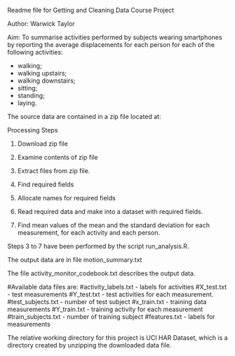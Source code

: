Readme  file for Getting and Cleaning Data Course Project

Author: Warwick Taylor

Aim: To summarise activities performed by subjects wearing smartphones by
reporting the average displacements for each person for each of the
following activities:
- walking;
- walking upstairs;
- walking downstairs;
- sitting;
- standing;
- laying.

The source data are contained in a zip file located at:

Processing Steps

1. Download zip file

2. Examine contents of zip file

3. Extract files from zip file.

4. Find required fields

5. Allocate names for required fields

6. Read required data and make into a dataset with required fields.

7. Find mean values of the mean and the standard deviation for each measurement, for each activity 
and each person.

Steps 3 to 7 have been performed by the script run_analysis.R.

The output data are in file motion_summary.txt

The file activity_monitor_codebook.txt describes the output data.


  #Available data files are:
  #activity_labels.txt - labels for activities
  #X_test.txt - test measurements
  #Y_test.txt - test activities for each measurement.
  #test_subjects.txt - number of test subject
  #x_train.txt - training data measurements
  #Y_train.txt - training activity for each measurement
  #train_subjects.txt - number of training subject
  #features.txt - labels for measurements

The relative working directory for this project is UCI HAR Dataset, which is a directory created by 
unzipping the downloaded data file.


  

